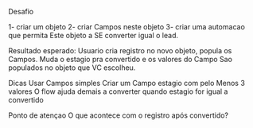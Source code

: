 Desafio

1- criar um objeto
2- criar Campos neste objeto
3- criar uma automacao que permita Este objeto a SE converter igual o lead.

Resultado esperado:
Usuario cria registro no novo objeto, popula os Campos. Muda o estagio pra convertido e os valores do Campo Sao populados no objeto que VC escolheu.

Dicas
Usar Campos simples
Criar um Campo estagio com pelo Menos 3 valores
O flow ajuda demais a converter quando estagio for igual a convertido

Ponto de atençao
O que acontece com o registro após convertido?
